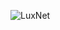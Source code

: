 ![LuxNet](https://github.com/yuankong666/Ultimate-RAT-Collection/assets/128066597/77cc03d2-63c3-4128-b664-324f12713b5a)
